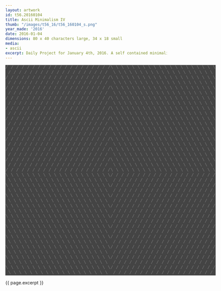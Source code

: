 ```yaml
---
layout: artwork
id: t56.20160104
title: Ascii Minimalism IV
thumb: "/images/t56_16/t56_160104_s.png"
year_made: '2016'
date: 2016-01-04
dimensions: 80 x 40 characters large, 34 x 18 small
media:
- ascii
excerpt: Daily Project for January 4th, 2016. A self contained minimalist ascii artwork. Fonts and css styles are allowed and included on page. Adapts to mobile and laptop breakpoints. 
---
```


<style>
    pre {
        background-color: #444444;
        color: #7C7C7C;
        font-family: "Lucida Sans Typewriter","Lucida Typewriter",Courier,monospace;
        font-size: .875rem;
        line-height: 1rem;
        padding: 0;
        overflow: hidden;
    }

    @media screen and (max-width: 600px) {
      .ascii-large {
        display: none;
      }
      pre {
        width: 18rem;
      }
    }
    @media screen and (min-width: 600px){
        .ascii-small {
          display: none;
      }
      pre {
        width: 41rem;
      }
    }
</style>

<pre class="ascii-large">
/ / / / / / / / / / / / / / / / / / / /\ \ \ \ \ \ \ \ \ \ \ \ \ \ \ \ \ \ \ \
 / / / / / / / / / / / / / / / / / / /  \ \ \ \ \ \ \ \ \ \ \ \ \ \ \ \ \ \ \ 
/ / / / / / / / / / / / / / / / / / / /\ \ \ \ \ \ \ \ \ \ \ \ \ \ \ \ \ \ \ \
 / / / / / / / / / / / / / / / / / / /  \ \ \ \ \ \ \ \ \ \ \ \ \ \ \ \ \ \ \ 
/ / / / / / / / / / / / / / / / / / / /\ \ \ \ \ \ \ \ \ \ \ \ \ \ \ \ \ \ \ \
 / / / / / / / / / / / / / / / / / / /  \ \ \ \ \ \ \ \ \ \ \ \ \ \ \ \ \ \ \ 
/ / / / / / / / / / / / / / / / / / / /\ \ \ \ \ \ \ \ \ \ \ \ \ \ \ \ \ \ \ \
 / / / / / / / / / / / / / / / / / / /  \ \ \ \ \ \ \ \ \ \ \ \ \ \ \ \ \ \ \ 
/ / / / / / / / / / / / / / / / / / / /\ \ \ \ \ \ \ \ \ \ \ \ \ \ \ \ \ \ \ \
 / / / / / / / / / / / / / / / / / / /  \ \ \ \ \ \ \ \ \ \ \ \ \ \ \ \ \ \ \ 
/ / / / / / / / / / / / / / / / / / / /\ \ \ \ \ \ \ \ \ \ \ \ \ \ \ \ \ \ \ \
 / / / / / / / / / / / / / / / / / / /  \ \ \ \ \ \ \ \ \ \ \ \ \ \ \ \ \ \ \ 
/ / / / / / / / / / / / / / / / / / / /\ \ \ \ \ \ \ \ \ \ \ \ \ \ \ \ \ \ \ \
 / / / / / / / / / / / / / / / / / / /  \ \ \ \ \ \ \ \ \ \ \ \ \ \ \ \ \ \ \ 
/ / / / / / / / / / / / / / / / / / / /\ \ \ \ \ \ \ \ \ \ \ \ \ \ \ \ \ \ \ \
 / / / / / / / / / / / / / / / / / / /  \ \ \ \ \ \ \ \ \ \ \ \ \ \ \ \ \ \ \ 
/ / / / / / / / / / / / / / / / / / / /\ \ \ \ \ \ \ \ \ \ \ \ \ \ \ \ \ \ \ \
 / / / / / / / / / / / / / / / / / / /  \ \ \ \ \ \ \ \ \ \ \ \ \ \ \ \ \ \ \ 
/ / / / / / / / / / / / / / / / / / / /\ \ \ \ \ \ \ \ \ \ \ \ \ \ \ \ \ \ \ \
 / / / / / / / / / / / / / / / / / / /  \ \ \ \ \ \ \ \ \ \ \ \ \ \ \ \ \ \ \ 
/ / / / / / / / / / / / / / / / / / / /\ \ \ \ \ \ \ \ \ \ \ \ \ \ \ \ \ \ \ \
\ \ \ \ \ \ \ \ \ \ \ \ \ \ \ \ \ \ \ \/ / / / / / / / / / / / / / / / / / / /
 \ \ \ \ \ \ \ \ \ \ \ \ \ \ \ \ \ \ \  / / / / / / / / / / / / / / / / / / / 
\ \ \ \ \ \ \ \ \ \ \ \ \ \ \ \ \ \ \ \/ / / / / / / / / / / / / / / / / / / /
 \ \ \ \ \ \ \ \ \ \ \ \ \ \ \ \ \ \ \  / / / / / / / / / / / / / / / / / / / 
\ \ \ \ \ \ \ \ \ \ \ \ \ \ \ \ \ \ \ \/ / / / / / / / / / / / / / / / / / / /
 \ \ \ \ \ \ \ \ \ \ \ \ \ \ \ \ \ \ \  / / / / / / / / / / / / / / / / / / / 
\ \ \ \ \ \ \ \ \ \ \ \ \ \ \ \ \ \ \ \/ / / / / / / / / / / / / / / / / / / /
 \ \ \ \ \ \ \ \ \ \ \ \ \ \ \ \ \ \ \  / / / / / / / / / / / / / / / / / / / 
\ \ \ \ \ \ \ \ \ \ \ \ \ \ \ \ \ \ \ \/ / / / / / / / / / / / / / / / / / / /
 \ \ \ \ \ \ \ \ \ \ \ \ \ \ \ \ \ \ \  / / / / / / / / / / / / / / / / / / / 
\ \ \ \ \ \ \ \ \ \ \ \ \ \ \ \ \ \ \ \/ / / / / / / / / / / / / / / / / / / /
 \ \ \ \ \ \ \ \ \ \ \ \ \ \ \ \ \ \ \  / / / / / / / / / / / / / / / / / / / 
\ \ \ \ \ \ \ \ \ \ \ \ \ \ \ \ \ \ \ \/ / / / / / / / / / / / / / / / / / / /
 \ \ \ \ \ \ \ \ \ \ \ \ \ \ \ \ \ \ \  / / / / / / / / / / / / / / / / / / / 
\ \ \ \ \ \ \ \ \ \ \ \ \ \ \ \ \ \ \ \/ / / / / / / / / / / / / / / / / / / /
 \ \ \ \ \ \ \ \ \ \ \ \ \ \ \ \ \ \ \  / / / / / / / / / / / / / / / / / / / 
\ \ \ \ \ \ \ \ \ \ \ \ \ \ \ \ \ \ \ \/ / / / / / / / / / / / / / / / / / / /
 \ \ \ \ \ \ \ \ \ \ \ \ \ \ \ \ \ \ \  / / / / / / / / / / / / / / / / / / / 
\ \ \ \ \ \ \ \ \ \ \ \ \ \ \ \ \ \ \ \/ / / / / / / / / / / / / / / / / / / /
 \ \ \ \ \ \ \ \ \ \ \ \ \ \ \ \ \ \ \  / / / / / / / / / / / / / / / / / / / 
</pre>

<pre class="ascii-small">
/ / / / / / / / /\ \ \ \ \ \ \ \ \
 / / / / / / / /  \ \ \ \ \ \ \ \ 
/ / / / / / / / /\ \ \ \ \ \ \ \ \
 / / / / / / / /  \ \ \ \ \ \ \ \ 
/ / / / / / / / /\ \ \ \ \ \ \ \ \
 / / / / / / / /  \ \ \ \ \ \ \ \ 
/ / / / / / / / /\ \ \ \ \ \ \ \ \
 / / / / / / / /  \ \ \ \ \ \ \ \ 
/ / / / / / / / /\ \ \ \ \ \ \ \ \
\ \ \ \ \ \ \ \ \/ / / / / / / / /
 \ \ \ \ \ \ \ \  / / / / / / / / 
\ \ \ \ \ \ \ \ \/ / / / / / / / /
 \ \ \ \ \ \ \ \  / / / / / / / / 
\ \ \ \ \ \ \ \ \/ / / / / / / / /
 \ \ \ \ \ \ \ \  / / / / / / / / 
\ \ \ \ \ \ \ \ \/ / / / / / / / /
 \ \ \ \ \ \ \ \  / / / / / / / / 
\ \ \ \ \ \ \ \ \/ / / / / / / / /
</pre>

{{ page.excerpt }}
